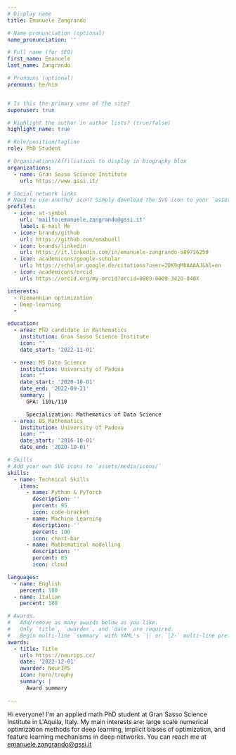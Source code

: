 ```yaml
---
# Display name
title: Emanuele Zangrando

# Name pronunciation (optional)
name_pronunciation: ''

# Full name (for SEO)
first_name: Emanuele
last_name: Zangrando

# Pronouns (optional)
pronouns: he/him


# Is this the primary user of the site?
superuser: true

# Highlight the author in author lists? (true/false)
highlight_name: true

# Role/position/tagline
role: PhD Student

# Organizations/Affiliations to display in Biography blox
organizations:
  - name: Gran Sasso Science Institute
    url: https://www.gssi.it/

# Social network links
# Need to use another icon? Simply download the SVG icon to your `assets/media/icons/` folder.
profiles:
  - icon: at-symbol
    url: 'mailto:emanuele.zangrando@gssi.it'
    label: E-mail Me
  - icon: brands/github
    url: https://github.com/emabuell
  - icon: brands/linkedin
    url: https://it.linkedin.com/in/emanuele-zangrando-a89726250
  - icon: academicons/google-scholar
    url: https://scholar.google.de/citations?user=2DK9qMUAAAAJ&hl=en
  - icon: academicons/orcid
    url: https://orcid.org/my-orcid?orcid=0009-0009-3420-040X

interests:
  - Riemannian optimization
  - Deep-learning
  - 

education:
  - area: PhD candidate in Mathematics
    institution: Gran Sasso Science Institute
    icon: ""
    date_start: '2022-11-01'

  - area: MS Data Science
    institution: University of Padova
    icon: ""
    date_start: '2020-10-01'
    date_end: '2022-09-21'
    summary: |
      GPA: 110L/110

      Specialization: Mathematics of Data Science
  - area: BS Mathematics
    institution: University of Padova
    icon: ""
    date_start: '2016-10-01'
    date_end: '2020-10-01'

# Skills
# Add your own SVG icons to `assets/media/icons/`
skills:
  - name: Technical Skills
    items:
      - name: Python & PyTorch
        description: ''
        percent: 95
        icon: code-bracket
      - name: Machine Learning
        description: ''
        percent: 100
        icon: chart-bar
      - name: Mathematical modelling
        description: ''
        percent: 85
        icon: cloud

languages:
  - name: English
    percent: 100
  - name: Italian
    percent: 100

# Awards.
#   Add/remove as many awards below as you like.
#   Only `title`, `awarder`, and `date` are required.
#   Begin multi-line `summary` with YAML's `|` or `|2-` multi-line prefix and indent 2 spaces below.
awards:
  - title: Title
    url: https://neurips.cc/
    date: '2022-12-01'
    awarder: NeurIPS
    icon: hero/trophy
    summary: |
      Award summary

---
```


Hi everyone!
I'm an applied math PhD student at Gran Sasso Science Institute in L'Aquila, Italy. My main interests are: large scale numerical optimization methods for deep learning, implicit biases of optimization, and feature learning mechanisms in deep networks.
You can reach me at emanuele.zangrando@gssi.it
